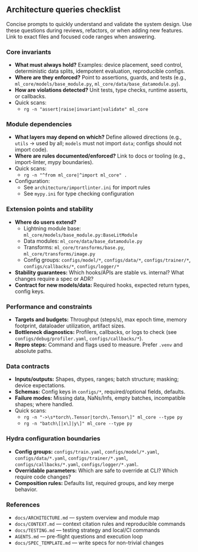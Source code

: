 ## Architecture queries checklist

Concise prompts to quickly understand and validate the system design. Use these questions during reviews, refactors, or when adding new features. Link to exact files and focused code ranges when answering.

### Core invariants

- **What must always hold?** Examples: device placement, seed control, deterministic data splits, idempotent evaluation, reproducible configs.
- **Where are they enforced?** Point to assertions, guards, and tests (e.g., `ml_core/models/base_module.py`, `ml_core/data/base_datamodule.py`).
- **How are violations detected?** Unit tests, type checks, runtime asserts, or callbacks.
- Quick scans:
  - `rg -n "assert|raise|invariant|validate" ml_core`

### Module dependencies

- **What layers may depend on which?** Define allowed directions (e.g., `utils` -> used by all; `models` must not import `data`; configs should not import code).
- **Where are rules documented/enforced?** Link to docs or tooling (e.g., import-linter, mypy boundaries).
- Quick scans:
  - `rg -n "^from ml_core|^import ml_core" .`
- Configuration:
  - See `architecture/importlinter.ini` for import rules
  - See `mypy.ini` for type checking configuration

### Extension points and stability

- **Where do users extend?**
  - Lightning module base: `ml_core/models/base_module.py:BaseLitModule`
  - Data modules: `ml_core/data/base_datamodule.py`
  - Transforms: `ml_core/transforms/base.py`, `ml_core/transforms/image.py`
  - Config groups: `configs/model/*`, `configs/data/*`, `configs/trainer/*`, `configs/callbacks/*`, `configs/logger/*`
- **Stability guarantees:** Which hooks/APIs are stable vs. internal? What changes require a spec or ADR?
- **Contract for new models/data:** Required hooks, expected return types, config keys.

### Performance and constraints

- **Targets and budgets:** Throughput (steps/s), max epoch time, memory footprint, dataloader utilization, artifact sizes.
- **Bottleneck diagnostics:** Profilers, callbacks, or logs to check (see `configs/debug/profiler.yaml`, `configs/callbacks/*`).
- **Repro steps:** Command and flags used to measure. Prefer `.venv` and absolute paths.

### Data contracts

- **Inputs/outputs:** Shapes, dtypes, ranges; batch structure; masking; device expectations.
- **Schemas:** Config keys in `configs/*`, required/optional fields, defaults.
- **Failure modes:** Missing data, NaNs/Infs, empty batches, incompatible shapes; where handled.
- Quick scans:
  - `rg -n "->\s*torch\.Tensor|torch\.Tensor\]" ml_core --type py`
  - `rg -n "batch\[|x\]|y\]" ml_core --type py`

### Hydra configuration boundaries

- **Config groups:** `configs/train.yaml`, `configs/model/*.yaml`, `configs/data/*.yaml`, `configs/trainer/*.yaml`, `configs/callbacks/*.yaml`, `configs/logger/*.yaml`.
- **Overridable parameters:** Which are safe to override at CLI? Which require code changes?
- **Composition rules:** Defaults list, required groups, and key merge behavior.

### References

- `docs/ARCHITECTURE.md` — system overview and module map
- `docs/CONTEXT.md` — context citation rules and reproducible commands
- `docs/TESTING.md` — testing strategy and local/CI commands
- `AGENTS.md` — pre-flight questions and execution loop
- `docs/SPEC_TEMPLATE.md` — write specs for non-trivial changes
